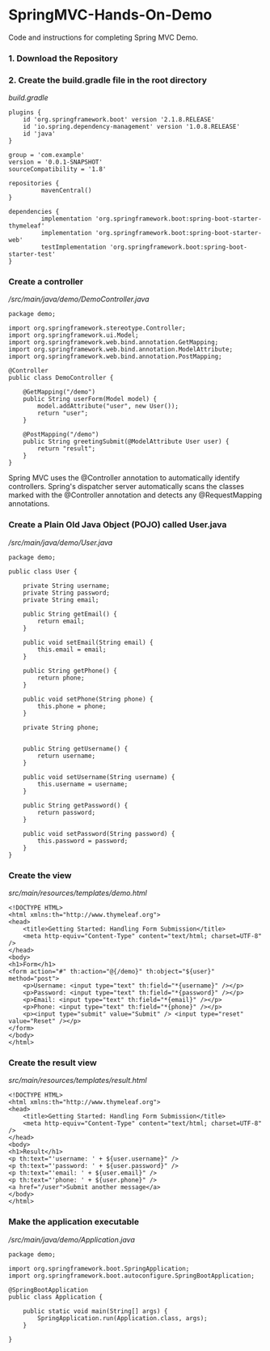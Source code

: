 # SpringMVC-Hands-On-Demo
Code and instructions for completing Spring MVC Demo.

### 1. Download the Repository

### 2. Create the build.gradle file in the root directory


*build.gradle*
```
plugins {
	id 'org.springframework.boot' version '2.1.8.RELEASE'
	id 'io.spring.dependency-management' version '1.0.8.RELEASE'
	id 'java'
}

group = 'com.example'
version = '0.0.1-SNAPSHOT'
sourceCompatibility = '1.8'

repositories {
	     mavenCentral()
}

dependencies {
	     implementation 'org.springframework.boot:spring-boot-starter-thymeleaf'
	     implementation 'org.springframework.boot:spring-boot-starter-web'
	     testImplementation 'org.springframework.boot:spring-boot-starter-test'
}
```
### Create a controller

*/src/main/java/demo/DemoController.java*

```
package demo;

import org.springframework.stereotype.Controller;
import org.springframework.ui.Model;
import org.springframework.web.bind.annotation.GetMapping;
import org.springframework.web.bind.annotation.ModelAttribute;
import org.springframework.web.bind.annotation.PostMapping;

@Controller
public class DemoController {

    @GetMapping("/demo")
    public String userForm(Model model) {
        model.addAttribute("user", new User());
        return "user";
    }

    @PostMapping("/demo")
    public String greetingSubmit(@ModelAttribute User user) {
        return "result";
    }
}
```
Spring MVC uses the @Controller annotation to automatically identify controllers. Spring's dispatcher server automatically scans the classes marked with the @Controller annotation and detects any @RequestMapping annotations.

### Create a Plain Old Java Object (POJO) called User.java

*/src/main/java/demo/User.java*


```
package demo;

public class User {

    private String username;
    private String password;
    private String email;

    public String getEmail() {
        return email;
    }

    public void setEmail(String email) {
        this.email = email;
    }

    public String getPhone() {
        return phone;
    }

    public void setPhone(String phone) {
        this.phone = phone;
    }

    private String phone;


    public String getUsername() {
        return username;
    }

    public void setUsername(String username) {
        this.username = username;
    }

    public String getPassword() {
        return password;
    }

    public void setPassword(String password) {
        this.password = password;
    }
}
```

### Create the view

*src/main/resources/templates/demo.html*

```
<!DOCTYPE HTML>
<html xmlns:th="http://www.thymeleaf.org">
<head>
    <title>Getting Started: Handling Form Submission</title>
    <meta http-equiv="Content-Type" content="text/html; charset=UTF-8" />
</head>
<body>
<h1>Form</h1>
<form action="#" th:action="@{/demo}" th:object="${user}" method="post">
    <p>Username: <input type="text" th:field="*{username}" /></p>
    <p>Password: <input type="text" th:field="*{password}" /></p>
    <p>Email: <input type="text" th:field="*{email}" /></p>
    <p>Phone: <input type="text" th:field="*{phone}" /></p>
    <p><input type="submit" value="Submit" /> <input type="reset" value="Reset" /></p>
</form>
</body>
</html>
```

### Create the result view

*src/main/resources/templates/result.html*

```
<!DOCTYPE HTML>
<html xmlns:th="http://www.thymeleaf.org">
<head>
    <title>Getting Started: Handling Form Submission</title>
    <meta http-equiv="Content-Type" content="text/html; charset=UTF-8" />
</head>
<body>
<h1>Result</h1>
<p th:text="'username: ' + ${user.username}" />
<p th:text="'password: ' + ${user.password}" />
<p th:text="'email: ' + ${user.email}" />
<p th:text="'phone: ' + ${user.phone}" />
<a href="/user">Submit another message</a>
</body>
</html>
```

### Make the application executable

*/src/main/java/demo/Application.java*


```
package demo;

import org.springframework.boot.SpringApplication;
import org.springframework.boot.autoconfigure.SpringBootApplication;

@SpringBootApplication
public class Application {

    public static void main(String[] args) {
        SpringApplication.run(Application.class, args);
    }

}
```
